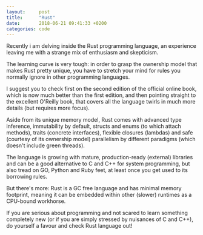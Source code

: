 ```yaml
---
layout:     post
title:      "Rust"
date:       2018-06-21 09:41:33 +0200
categories: code
---
```


Recently i am delving inside the Rust programming language, an experience leaving me with a strange mix of enthusiasm and skepticism.

The learning curve is very tough: in order to grasp the ownership model that makes Rust pretty unique, you have to stretch your mind for rules you normally ignore in other programming languages.

I suggest you to check first on the second edition of the official online book, which is now much better than the first edition, and then pointing straight to the excellent O'Reilly book, that covers all the language twirls in much more details (but requires more focus).

Aside from its unique memory model, Rust comes with advanced type inference, immutability by default, structs and enums (to which attach methods), traits (concrete interfaces), flexible closures (lambdas) and safe (courtesy of its ownership model) parallelism by different paradigms (which doesn't include green threads).

The language is growing with mature, production-ready (external) libraries and can be a good alternative to C and C++ for system programming, but also tread on GO, Python and Ruby feet, at least once you get used to its borrowing rules.

But there's more: Rust is a GC free language and has minimal memory footprint, meaning it can be embedded within other (slower) runtimes as a CPU-bound workhorse.

If you are serious about programming and not scared to learn something completely new (or if you are simply stressed by nuisances of C and C++), do yourself a favour and check Rust language out!

